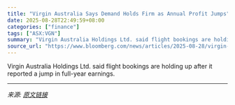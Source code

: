 ```yaml
---
title: "Virgin Australia Says Demand Holds Firm as Annual Profit Jumps"
date: 2025-08-28T22:49:59+08:00
categories: ["finance"]
tags: ["ASX:VGN"]
summary: "Virgin Australia Holdings Ltd. said flight bookings are holding up after it reported a jump in full-year earnings."
source_url: "https://www.bloomberg.com/news/articles/2025-08-28/virgin-australia-says-demand-holds-firm-as-annual-profit-jumps"
---
```


Virgin Australia Holdings Ltd. said flight bookings are holding up after it reported a jump in full-year earnings.

---

*来源: [原文链接](https://www.bloomberg.com/news/articles/2025-08-28/virgin-australia-says-demand-holds-firm-as-annual-profit-jumps)*
